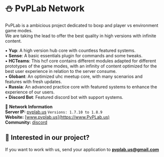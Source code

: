 # ⛄ PvPLab Network    
  
PvPLab is a ambicious project dedicated to boxp and player vs environment game modes.  
We are taking the lead to offer the best quality in high versions with infinite content.  

▪︎ **Yup**: A high version hub core with countless featured systems.  
▪︎ **Sense**: A basic essentials plugin for commands and some tweaks.   
▪︎ **HCTeams**: This hcf core contains different modules adapted for different prototypes of the game modes, with an infinity of content optimized for the best user experience in relation to the server consume.   
▪︎ **Globant**: An optimized uhc meetup core, with many scenarios and features with fresh updates.   
▪︎ **Russia**: An advanced practice core with featured systems to enhance the experience of our users.   
▪︎ **Discord Bot**: Featured discord bot with support systems.  

📑 **Network Information**  
**Server IP:** [pvplab.us](https://namemc.com/search?q=PvPLab.us) `Versions: 1.7.10 to 1.8.9`  
**Website:** [www.pvplab.us](https://www.PvPLab.us)   
**Community:** [discord](https://discord.gg/hcfaction)   

## **💼 Interested in our project?**  
If you want to work with us, send your application to **pvplab.us@gmail.com**
